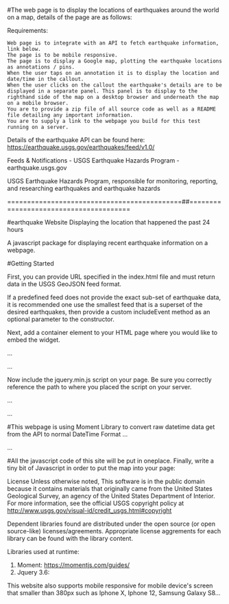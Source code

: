 #The web page is to display the locations of earthquakes around the world on a map, details of the page are as follows:

Requirements:

    Web page is to integrate with an API to fetch earthquake information, link below.
    The page is to be mobile responsive.
    The page is to display a Google map, plotting the earthquake locations as annotations / pins. 
    When the user taps on an annotation it is to display the location and date/time in the callout.
    When the user clicks on the callout the earthquake's details are to be displayed in a separate panel. This panel is to display to the righthand side of the map on a desktop browser and underneath the map on a mobile browser.
    You are to provide a zip file of all source code as well as a README file detailing any important information.
    You are to supply a link to the webpage you build for this test running on a server.

Details of the earthquake API can be found here: https://earthquake.usgs.gov/earthquakes/feed/v1.0/

Feeds & Notifications - USGS Earthquake Hazards Program - earthquake.usgs.gov

USGS Earthquake Hazards Program, responsible for monitoring, reporting, and researching earthquakes and earthquake hazards

============================================##=======================================

#earthquake Website Displaying the location that happened the past 24 hours

A javascript package for displaying recent earthquake information on a webpage.

#Getting Started

First, you can provide URL specified in the index.html file and must return data in the USGS GeoJSON feed format.

If a predefined feed does not provide the exact sub-set of earthquake data, it is recommended one use the smallest feed that is a superset of the desired earthquakes, then provide a custom includeEvent method as an optional parameter to the constructor.

Next, add a container element to your HTML page where you would like to embed the widget.

...
<div id="map"></div>
...

Now include the jquery.min.js script on your page. Be sure you correctly reference the path to where you placed the script on your server.

...
<script src="https://ajax.googleapis.com/ajax/libs/jquery/3.6.0/jquery.min.js"></script>
...

#This webpage is using Moment Library to convert raw datetime data get from the API to normal DateTime Format
...
<script src="./moment.js"></script>
...

#All the javascript code of this site will be put in oneplace. Finally, write a tiny bit of Javascript in order to put the map into your page:

<script src="./index.js"></script>

License
Unless otherwise noted, This software is in the public domain because it contains materials that originally came from the United States Geological Survey, an agency of the United States Department of Interior. For more information, see the official USGS copyright policy at http://www.usgs.gov/visual-id/credit_usgs.html#copyright

Dependent libraries found are distributed under the open source (or open source-like) licenses/agreements. Appropriate license aggrements for each library can be found with the library content.

Libraries used at runtime:
1. Moment: https://momentjs.com/guides/
2. Jquery 3.6: 

This website also supports mobile responsive for mobile device's screen that smaller than 380px such as Iphone X, Iphone 12, Samsung Galaxy S8...
